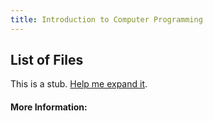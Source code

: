 ```yaml
---
title: Introduction to Computer Programming
---
```

## List of Files

This is a stub. <a href='https://github.com/clevelandhighschool/master/readme.md' target='_blank' rel='nofollow'>Help me expand it</a>.

<!-- The article goes here, in GitHub-flavored Markdown. Feel free to add YouTube videos, images, and CodePen/JSBin embeds  -->

#### More Information:
<!-- Please add any articles you think might be helpful to read before writing the article -->
